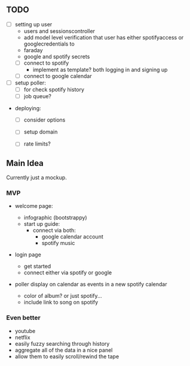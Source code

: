 ## TODO
- [ ] setting up user
  - users and sessionscontroller
  - add model level verification that user has either spotifyaccess or googlecredentials to 
  - faraday
  - google and spotify secrets
  - [ ] connect to spotify 
    - implement as template? both logging in and signing up
  - [ ] connect to google calendar
- [ ] setup poller:
  - [ ] for check spotify history
  - [ ] job queue?

- deploying:
  - [ ] consider options
  - [ ] setup domain
  - [ ] rate limits?


## Main Idea
Currently just a mockup.

### MVP
- welcome page:
  - infographic (bootstrappy)
  - start up guide:
    - connect via both:
      - google calendar account
      - spotify music
- login page
  - get started
  - connect either via spotify or google

- poller display on calendar as events in a new spotify calendar
  - color of album? or just spotify...
  - include link to song on spotify

### Even better
- youtube
- netflix
- easily fuzzy searching through history
- aggregate all of the data in a nice panel
- allow them to easily scroll/rewind the tape
